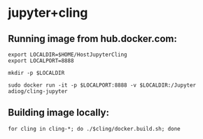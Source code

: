 # jupyter+cling

## Running image from hub.docker.com:
```
export LOCALDIR=$HOME/HostJupyterCling
export LOCALPORT=8888

mkdir -p $LOCALDIR

sudo docker run -it -p $LOCALPORT:8888 -v $LOCALDIR:/Jupyter adiog/cling-jupyter
```

## Building image locally:
```
for cling in cling-*; do ./$cling/docker.build.sh; done
```

